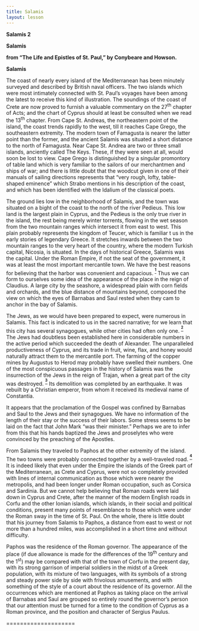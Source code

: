 ```yaml
---
title: Salamis
layout: lesson
---
```



**Salamis 2**

**Salamis**

**from “The Life and Epistles of St. Paul,” by Conybeare and Howson.**

**Salamis**

The coast of nearly every island of the Mediterranean has been minutely
surveyed and described by British naval officers. The two islands which
were most intimately connected with St. Paul’s voyages have been among
the latest to receive this kind of illustration. The soundings of the
coast of Crete are now proved to furnish a valuable commentary on the
27<sup>th</sup> chapter of Acts; and the chart of Cyprus should at least
be consulted when we read the 13<sup>th</sup> chapter. From Cape St.
Andreas, the northeastern point of the island, the coast trends rapidly
to the west, till it reaches Cape Grego, the southeastern extremity. The
modern town of Famagusta is nearer the latter point than the former, and
the ancient Salamis was situated a short distance to the north of
Famagusta. Near Cape St. Andrea are two or three small islands,
anciently called The Keys. These, if they were seen at all, would soon
be lost to view. Cape Grego is distinguished by a singular promontory of
table land which is very familiar to the sailors of our merchantmen and
ships of war; and there is little doubt that the woodcut given in one of
their manuals of sailing directions represents that “very rough, lofty,
table-shaped eminence” which Strabo mentions in his description of the
coast, and which has been identified with the Idalium of the classical
poets.

The ground lies low in the neighborhood of Salamis, and the town was
situated on a bight of the coast to the north of the river Pedieus. This
low land is the largest plain in Cyprus, and the Pedieus is the only
true river in the island, the rest being merely winter torrents, flowing
in the wet season from the two mountain ranges which intersect it from
east to west. This plain probably represents the kingdom of Teucer,
which is familiar t us in the early stories of legendary Greece. It
stretches inwards between the two mountain ranges to the very heart of
the country, where the modern Turkish capital, Nicosia, is situated. In
the days of historical Greece, Salamis was the capital. Under the Roman
Empire, if not the seat of the government, it was at least the most
important mercantile town. We have the best reasons for believing that
the harbor was convenient and capacious.
<sup>**[<sup>1</sup>](#sdfootnote1sym)**</sup> Thus we can form to
ourselves some idea of the appearance of the place in the reign of
Claudius. A large city by the seashore, a widespread plain with corn
fields and orchards, and the blue distance of mountains beyond, composed
the view on which the eyes of Barnabas and Saul rested when they cam to
anchor in the bay of Salamis.

The Jews, as we would have been prepared to expect, were numerous in
Salamis. This fact is indicated to us in the sacred narrative; for we
learn that this city has several synagogues, while other cities had
often only one. <sup>**[<sup>2</sup>](#sdfootnote2sym)**</sup> The Jews
had doubtless been established here in considerable numbers in the
active period which succeeded the death of Alexander. The unparalleled
productiveness of Cyprus, and its trade in fruit, wine, flax, and honey
would naturally attract them to the mercantile port. The farming of the
copper mines by Augustus to Herod may probably have swelled their
numbers. One of the most conspicuous passages in the history of Salamis
was the insurrection of the Jews in the reign of Trajan, when a great
part of the city was destroyed.
<sup>**[<sup>3</sup>](#sdfootnote3sym)**</sup> Its demolition was
completed by an earthquake. It was rebuilt by a Christian emperor, from
whom it received its medieval name of Constantia.

It appears that the proclamation of the Gospel was confined by Barnabas
and Saul to the Jews and their synagogues. We have no information of the
length of their stay or the success of their labors. Some stress seems
to be laid on the fact that John Mark “was their minister.” Perhaps we
are to infer from this that his hands baptized the Jews and proselytes
who were convinced by the preaching of the Apostles.

From Salamis they traveled to Paphos at the other extremity of the
island. The two towns were probably connected together by a
well-traveled road. <sup>**[<sup>4</sup>](#sdfootnote4sym)**</sup> It is
indeed likely that even under the Empire the islands of the Greek part
of the Mediterranean, as Crete and Cyprus, were not so completely
provided with lines of internal communication as those which were nearer
the metropolis, and had been longer under Roman occupation, such as
Corsica and Sardinia. But we cannot help believing that Roman roads were
laid down in Cyprus and Crete, after the manner of the modern English
roads in Corfu and the other Ionian islands, which islands, in their
social and political conditions, present many points of resemblance to
those which were under the Roman sway in the time of St. Paul. On the
whole, there is little doubt that his journey from Salamis to Paphos, a
distance from east to west or not more than a hundred miles, was
accomplished in a short time and without difficulty.

Paphos was the residence of the Roman governor. The appearance of the
place (if due allowance is made for the differences of the
19<sup>th</sup> century and the 1<sup>st</sup>) may be compared with
that of the town of Corfu in the present day, with its strong garrison
of imperial soldiers in the midst of a Greek population, with its
mixture of two languages, with its symbols of a strong and steady power
side by side with frivolous amusements, and with something of the style
of a court about the residence of its governor. All the occurrences
which are mentioned at Paphos as taking place on the arrival of Barnabas
and Saul are grouped so entirely round the governor’s person that our
attention must be turned for a time to the condition of Cyprus as a
Roman province, and the position and character of Sergius Paulus.

====================


